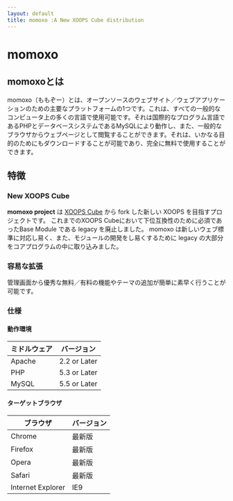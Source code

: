 ```yaml
---
layout: default
title: momoxo :A New XOOPS Cube distribution
---
```


# momoxo


## momoxoとは
momoxo（ももぞー）とは、オープンソースのウェブサイト／ウェブアプリケーションのための主要なプラットフォームの1つです。これは、すべての一般的なコンピュータ上の多くの言語で使用可能です。それは国際的なプログラム言語であるPHPとデータベースシステムであるMySQLにより動作し、また、一般的なブラウザからウェブページとして閲覧することができます。それは、いかなる目的のためにもダウンロードすることが可能であり、完全に無料で使用することができます。

## 特徴

### New XOOPS Cube

**momoxo project** は [XOOPS Cube](http://xoopscube.jp/) から fork した新しい XOOPS を目指すプロジェクトです。
これまでのXOOPS Cubeにおいて下位互換性のために必須であったBase Module である legacy を廃止しました。 momoxo は新しいウェブ標準に対応し易く、また、モジュールの開発をし易くするために legacy の大部分をコアプログラムの中に取り込みました。

### 容易な拡張

管理画面から優秀な無料／有料の機能やテーマの追加が簡単に素早く行うことが可能です。

### 仕様

#### 動作環境
|ミドルウェア|バージョン|
|-----------|-----------|
|Apache| 2.2 or Later|
|PHP| 5.3 or Later|
|MySQL |5.5 or Later|

#### ターゲットブラウザ
|ブラウザ|バージョン|
|-----------|-----------|
|Chrome|最新版|
|Firefox|最新版|
|Opera|最新版|
|Safari|最新版|
|Internet Explorer|IE9|

